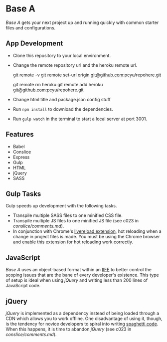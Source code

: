 # Base A
*Base A* gets your next project up and running quickly with common starter files and configurations.

## App Development
* Clone this repository to your local environment.
* Change the remote repository url and the heroku remote url.

    git remote -v
    git remote set-url origin git@github.com:pcyu/repohere.git 

    git remote rm heroku
    git remote add heroku git@github.com:pcyu/repohere.git

* Change html title and package.json config stuff
* Run ` npm install ` to download the dependencies.
* Run ` gulp watch ` in the terminal to start a local server at port 3001.

## Features
* Babel
* Conslice
* Express
* Gulp
* HTML
* jQuery
* SASS

## Gulp Tasks
Gulp speeds up development with the following tasks.
* Transpile multiple SASS files to one minified CSS file.
* Transpile multiple JS files to one minified JS file (see c023 in *conslice/comments.md*).
* In conjunction with Chrome's [livereload extension](https://chrome.google.com/webstore/detail/livereload/jnihajbhpnppcggbcgedagnkighmdlei?hl=en), hot reloading when a change in project files is made. You must be using the Chrome browser and enable this extension for hot reloading work correctly.

## JavaScript
*Base A* uses an object-based format within an  [IIFE](https://developer.mozilla.org/en-US/docs/Glossary/IIFE) to better control the scoping issues that are the bane of every developer's existence. This type of setup is ideal when using *jQuery* and writing less than 200 lines of JavaScript code.

## jQuery
*jQuery* is implemented as a dependency instead of being loaded through a CDN which allows you to work offline. One disadvantage of using it, though, is the tendency for novice developers to spiral into writing [spaghetti code](https://en.wikipedia.org/wiki/Spaghetti_code). When this happens, it is time to abandon *jQuery* (see c023 in *conslice/comments.md*).
